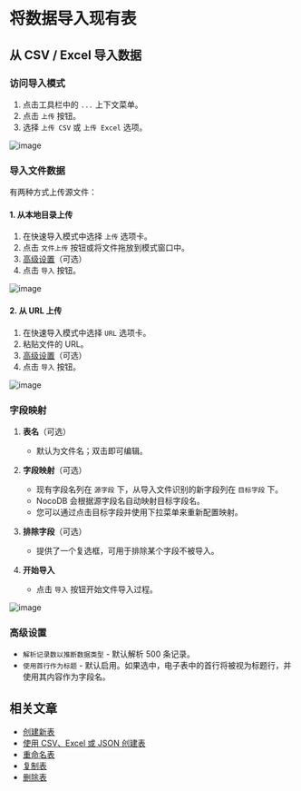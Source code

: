 # 将数据导入现有表

## 从 CSV / Excel 导入数据

### 访问导入模式

1.  点击工具栏中的 `...` 上下文菜单。
2.  点击 `上传` 按钮。
3.  选择 `上传 CSV` 或 `上传 Excel` 选项。

![image](https://docs.nocodb.com/assets/images/upload-csv-1-5060880a942894e2cf7d72a27b048520.png)

### 导入文件数据

有两种方式上传源文件：

#### 1\. 从本地目录上传

1.  在快速导入模式中选择 `上传` 选项卡。
2.  点击 `文件上传` 按钮或将文件拖放到模式窗口中。
3.  [高级设置](https://docs.nocodb.com/getting-started/self-hosted/installation/aws-ecs/#advance-settings)（可选）
4.  点击 `导入` 按钮。

![image](https://docs.nocodb.com/assets/images/upload-csv-2-8d2bf537b779871fcd91d482507b6ec2.png)

#### 2\. 从 URL 上传

1.  在快速导入模式中选择 `URL` 选项卡。
2.  粘贴文件的 URL。
3.  [高级设置](https://docs.nocodb.com/getting-started/self-hosted/installation/aws-ecs/#advance-settings)（可选）
4.  点击 `导入` 按钮。

![image](https://docs.nocodb.com/assets/images/upload-csv-url-e91498d1e314587238b1379f73bee6b1.png)

### 字段映射

1.  **表名**（可选）
    
    -   默认为文件名；双击即可编辑。
2.  **字段映射**（可选）
    
    -   现有字段名列在 `源字段` 下，从导入文件识别的新字段列在 `目标字段` 下。
    -   NocoDB 会根据源字段名自动映射目标字段名。
    -   您可以通过点击目标字段并使用下拉菜单来重新配置映射。
3.  **排除字段**（可选）
    
    -   提供了一个复选框，可用于排除某个字段不被导入。
4.  **开始导入**
    
    -   点击 `导入` 按钮开始文件导入过程。

![image](https://docs.nocodb.com/assets/images/upload-csv-3-2b437b676c7ea55dfc099c630c62bc32.png)

### 高级设置

-   `解析记录数以推断数据类型` - 默认解析 500 条记录。
-   `使用首行作为标题` - 默认启用。如果选中，电子表中的首行将被视为标题行，并使用其内容作为字段名。

## 相关文章

-   [创建新表](https://docs.nocodb.com/tables/create-table)
-   [使用 CSV、Excel 或 JSON 创建表](https://docs.nocodb.com/tables/create-table-via-import)
-   [重命名表](https://docs.nocodb.com/tables/actions-on-table#rename-table)
-   [复制表](https://docs.nocodb.com/tables/actions-on-table#duplicate-table)
-   [删除表](https://docs.nocodb.com/tables/actions-on-table#delete-table)